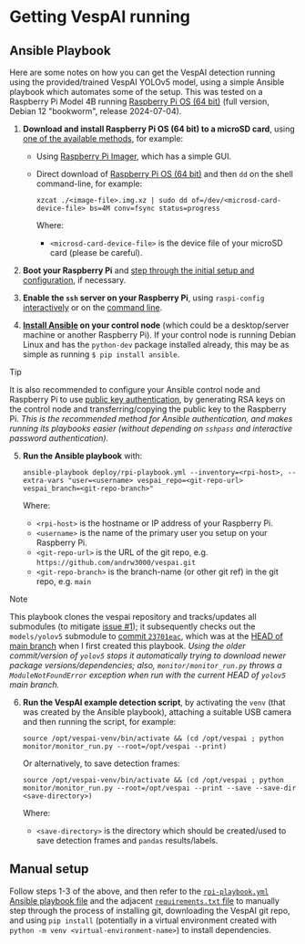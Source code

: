 # Getting VespAI running

## Ansible Playbook

Here are some notes on how you can get the VespAI detection running using the provided/trained VespAI YOLOv5 model, using a simple Ansible playbook which automates some of the setup. This was tested on a Raspberry Pi Model 4B running [Raspberry Pi OS (64 bit)](https://www.raspberrypi.com/software/operating-systems/#raspberry-pi-os-64-bit) (full version, Debian 12 "bookworm", release 2024-07-04).

 1. **Download and install Raspberry Pi OS (64 bit) to a microSD card**, using [one of the available methods](https://www.raspberrypi.com/documentation/computers/getting-started.html#install-an-operating-system), for example:
    - Using [Raspberry Pi Imager](https://www.raspberrypi.com/documentation/computers/getting-started.html#install-using-imager), which has a simple GUI.
    - Direct download of [Raspberry Pi OS (64 bit)](https://www.raspberrypi.com/software/operating-systems/#raspberry-pi-os-64-bit) and then `dd` on the shell command-line, for example:

	    ```
	    xzcat ./<image-file>.img.xz | sudo dd of=/dev/<microsd-card-device-file> bs=4M conv=fsync status=progress
	    ```

	    Where:
	    - `<microsd-card-device-file>` is the device file of your microSD card (please be careful).

 2. **Boot your Raspberry Pi** and [step through the initial setup and configuration](https://www.raspberrypi.com/documentation/computers/getting-started.html#set-up-your-raspberry-pi), if necessary.

 3. **Enable the `ssh` server on your Raspberry Pi**, using `raspi-config` [interactively](https://www.raspberrypi.com/documentation/computers/configuration.html#ssh) or on the [command line](https://www.raspberrypi.com/documentation/computers/configuration.html#ssh-nonint).

 4. **[Install Ansible](https://docs.ansible.com/ansible/latest/installation_guide/intro_installation.html) on your control node** (which could be a desktop/server machine or another Raspberry Pi). If your control node is running Debian Linux and has the `python-dev` package installed already, this may be as simple as running `$ pip install ansible`.

> [!TIP]
> It is also recommended to configure your Ansible control node and Raspberry Pi to use [public key authentication](https://help.ubuntu.com/community/SSH/OpenSSH/Keys), by generating RSA keys on the control node and transferring/copying the public key to the Raspberry Pi. _This is the recommended method for Ansible authentication, and makes running its playbooks easier (without depending on `sshpass` and interactive password authentication)._

 5. **Run the Ansible playbook** with:
	 ```
	 ansible-playbook deploy/rpi-playbook.yml --inventory=<rpi-host>, --extra-vars "user=<username> vespai_repo=<git-repo-url> vespai_branch=<git-repo-branch>"
	 ```

    Where:
    - `<rpi-host>` is the hostname or IP address of your Raspberry Pi.
    - `<username>` is the name of the primary user you setup on your Raspberry Pi.
    - `<git-repo-url>` is the URL of the git repo, e.g. `https://github.com/andrw3000/vespai.git`
    - `<git-repo-branch>` is the branch-name (or other git ref) in the git repo, e.g. `main`

> [!NOTE]
> This playbook clones the vespai repository and tracks/updates all submodules (to mitigate [issue #1](https://github.com/andrw3000/vespai/issues/1)); it subsequently checks out the `models/yolov5` submodule to [commit `23701eac`](https://github.com/ultralytics/yolov5/tree/23701eac7a7b160e478ba4bbef966d0af9348251), which was at the [HEAD of main branch](https://github.com/andrw3000/vespai/tree/786c394a8835cc2850ec3a462a8aaaf2e8520172/models) when I first created this playbook. _Using the older commit/version of `yolov5` stops it automatically trying to download newer package versions/dependencies; also, `monitor/monitor_run.py` throws a `ModuleNotFoundError` exception when run with the current HEAD of `yolov5` main branch._

  6. **Run the VespAI example detection script**, by activating the `venv` (that was created by the Ansible playbook), attaching a suitable USB camera and then running the script, for example:

	  ```
	  source /opt/vespai-venv/bin/activate && (cd /opt/vespai ; python monitor/monitor_run.py --root=/opt/vespai --print)
	  ```

	 Or alternatively, to save detection frames:

	  ```
	  source /opt/vespai-venv/bin/activate && (cd /opt/vespai ; python monitor/monitor_run.py --root=/opt/vespai --print --save --save-dir <save-directory>)
	  ```

	 Where:
     - `<save-directory>` is the directory which should be created/used to save detection frames and `pandas` results/labels.

## Manual setup

Follow steps 1-3 of the above, and then refer to the [`rpi-playbook.yml` Ansible playbook file](rpi-playbook.yml) and the adjacent [`requirements.txt` file](requirements.txt) to manually step through the process of installing git, downloading the VespAI git repo, and using `pip install` (potentially in a virtual environment created with `python -m venv <virtual-environment-name>`) to install dependencies.